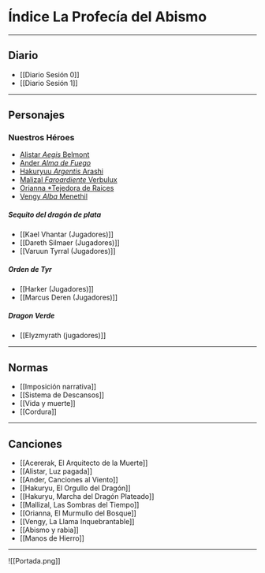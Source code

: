 
# Índice La Profecía del Abismo
---
## **Diario**
- [[Diario Sesión 0]]
- [[Diario Sesión 1]]

---
## **Personajes**
### **Nuestros Héroes**
- [Alistar *Aegis* Belmont](Alistar)
- [Ander *Alma de Fuego*](Ander)
- [Hakuryuu *Argentis* Arashi](Hakuryuu)
- [Malizal *Faroardiente* Verbulux](Malizall)
- [Orianna *Tejedora de Raices](Orianna)
- [Vengy *Alba* Menethil](Vengy)
##### **Sequito del dragón de plata**
- [[Kael Vhantar (Jugadores)]]
- [[Dareth Silmaer (Jugadores)]]
- [[Varuun Tyrral (Jugadores)]]
##### **Orden de Tyr**
- [[Harker (Jugadores)]]
- [[Marcus Deren (Jugadores)]]
##### **Dragon Verde**
- [[Elyzmyrath (jugadores)]]

---
## **Normas** 
- [[Imposición narrativa]]
- [[Sistema de Descansos]]
- [[Vida y muerte]]
- [[Cordura]]

---
## **Canciones**

- [[Acererak, El Arquitecto de la Muerte]]
- [[Alistar, Luz pagada]]
- [[Ander, Canciones al Viento]]
- [[Hakuryu, El Orgullo del Dragón]]
- [[Hakuryu, Marcha del Dragón Plateado]]
- [[Mallizal, Las Sombras del Tiempo]]
- [[Orianna, El Murmullo del Bosque]]
- [[Vengy, La Llama Inquebrantable]]
- [[Abismo y rabia]]
- [[Manos de Hierro]]

---
![[Portada.png]]
